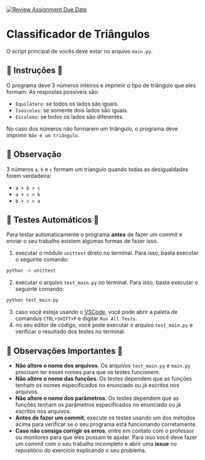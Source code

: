[![Review Assignment Due Date](https://classroom.github.com/assets/deadline-readme-button-24ddc0f5d75046c5622901739e7c5dd533143b0c8e959d652212380cedb1ea36.svg)](https://classroom.github.com/a/BdknfvaX)
# Classificador de Triângulos

O script principal de vocês deve estar no arquivo `main.py`.

## 📝 Instruções 📝

O programa deve 3 números inteiros e imprimir o tipo de triângulo que eles formam.
As respostas possíveis são:

- `Equilátero`: se todos os lados são iguais.
- `Isósceles`: se somente dois lados são iguais.
- `Escaleno`: se todos os lados são diferentes.

No caso dos números não formarem um triângulo, o programa deve imprimir `Não é um triângulo`.

## 👀 Observação

3 números `a`, `b` e `c` formam um triangulo quando todas as desigualdades forem verdadeira:

- `a + b > c`
- `a + c > b`
- `b + c > a`

## 🧪 Testes Automáticos 🧪

Para testar automaticamente o programa **antes** de fazer um commit e enviar o seu trabalho existem algumas formas de fazer isso.

1. executar o módulo `unittest` direto no terminal.
   Para isso, basta executar o seguinte comando:

```bash
python -m unittest
```

2. executar o arquivo `test_main.py` no terminal.
   Para isso, basta executar o seguinte comando:

```bash
python test_main.py
```

3. caso você esteja usando o [VSCode](https://code.visualstudio.com/), você pode abrir a paleta de comandos `CTRL+SHIFT+P` e digitar `Run All Tests`.
4. no seu editor de código, você pode executar o arquivo `test_main.py` e verificar o resultado dos testes no terminal.

## 🤖 Observações Importantes 🤖

- **Não altere o nome dos arquivos**. Os arquivos `test_main.py` e `main.py` precisam ter esses nomes para que os testes funcionem.
- **Não altere o nome das funções**. Os testes dependem que as funções tenham os nomes especificados no enunciado ou já escritos nos arquivos.
- **Não altere o nome dos parâmetros**. Os testes dependem que as funções tenham os parâmetros especificados no enunciado ou já escritos nos arquivos.
- **Antes de fazer um commit**, execute os testes usando um dos métodos acima para verificar se o seu programa está funcionando corretamente.
- **Caso não consiga corrigir os erros**, entre em contato com o professor ou monitores para que eles possam te ajudar.
  Para isso você deve fazer um commit com o seu trabalho incompleto e abrir uma **issue** no repositório do exercício explicando o seu problema.
